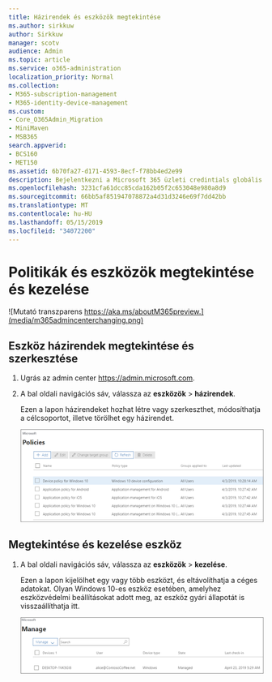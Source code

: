 ```yaml
---
title: Házirendek és eszközök megtekintése
ms.author: sirkkuw
author: Sirkkuw
manager: scotv
audience: Admin
ms.topic: article
ms.service: o365-administration
localization_priority: Normal
ms.collection:
- M365-subscription-management
- M365-identity-device-management
ms.custom:
- Core_O365Admin_Migration
- MiniMaven
- MSB365
search.appverid:
- BCS160
- MET150
ms.assetid: 6b70fa27-d171-4593-8ecf-f78bb4ed2e99
description: Bejelentkezni a Microsoft 365 üzleti credintials globális felügyeleti eszköz politikák és tevékenységek megtekintéséhez.
ms.openlocfilehash: 3231cfa61dcc85cda162b05f2c653048e980a8d9
ms.sourcegitcommit: 66bb5af851947078872a4d31d3246e69f7dd42bb
ms.translationtype: MT
ms.contentlocale: hu-HU
ms.lasthandoff: 05/15/2019
ms.locfileid: "34072200"
---
```

# <a name="view-and-manage-policies-and-devices"></a>Politikák és eszközök megtekintése és kezelése

![Mutató transzparens https://aka.ms/aboutM365preview.](media/m365admincenterchanging.png)

## <a name="view-and-edit-device-policies"></a>Eszköz házirendek megtekintése és szerkesztése

1.  Ugrás az admin center <a href="https://go.microsoft.com/fwlink/p/?linkid=837890" target="_blank">https://admin.microsoft.com</a>.
2. A bal oldali navigációs sáv, válassza az **eszközök** \> **házirendek**.

    Ezen a lapon házirendeket hozhat létre vagy szerkeszthet, módosíthatja a célcsoportot, illetve törölhet egy házirendet.

    ![Screenshot of the Policies page](media/devicepolicies.png)
  
## <a name="view-and-manage-devices"></a>Megtekintése és kezelése eszköz


1. A bal oldali navigációs sáv, válassza az **eszközök** \> **kezelése**. 
    
    Ezen a lapon kijelölhet egy vagy több eszközt, és eltávolíthatja a céges adatokat. Olyan Windows 10-es eszköz esetében, amelyhez eszközvédelmi beállításokat adott meg, az eszköz gyári állapotát is visszaállíthatja itt.
  
   ![Eszközök lap kezelése](media/devicesmanage.png)

